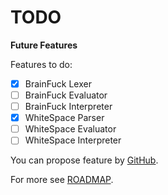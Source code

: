 # TODO

**Future Features**

Features to do:
* [x] BrainFuck Lexer
* [ ] BrainFuck Evaluator
* [ ] BrainFuck Interpreter
* [x] WhiteSpace Parser 
* [ ] WhiteSpace Evaluator
* [ ] WhiteSpace Interpreter

You can propose feature by [GitHub](https://github.com/helvm/helcam/issues).

For more see [ROADMAP](ROADMAP.md).
